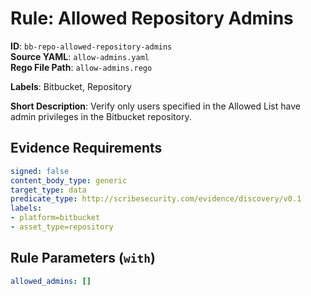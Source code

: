 # Rule: Allowed Repository Admins

**ID**: `bb-repo-allowed-repository-admins`  
**Source YAML**: `allow-admins.yaml`  
**Rego File Path**: `allow-admins.rego`  

**Labels**: Bitbucket, Repository

**Short Description**: Verify only users specified in the Allowed List have admin privileges in the Bitbucket repository.

## Evidence Requirements

```yaml
signed: false
content_body_type: generic
target_type: data
predicate_type: http://scribesecurity.com/evidence/discovery/v0.1
labels:
- platform=bitbucket
- asset_type=repository
```
## Rule Parameters (`with`)

```yaml
allowed_admins: []
```

